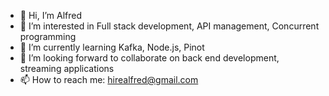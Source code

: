 - 👋 Hi, I’m Alfred
- 👀 I’m interested in Full stack development, API management, Concurrent programming
- 🌱 I’m currently learning  Kafka, Node.js, Pinot
- 💞️ I’m looking forward to collaborate on back end development, streaming applications
- 📫 How to reach me: hirealfred@gmail.com

<!---
alfredkj/alfredkj is a ✨ special ✨ repository because its `README.md` (this file) appears on your GitHub profile.
You can click the Preview link to take a look at your changes.
--->
